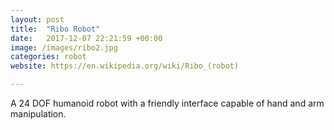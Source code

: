 ```yaml
---
layout: post
title:  "Ribo Robot"
date:   2017-12-07 22:21:59 +00:00
image: /images/ribo2.jpg
categories: robot
website: https://en.wikipedia.org/wiki/Ribo_(robot)

---
```

A 24 DOF humanoid robot with a friendly interface capable of hand and arm manipulation.